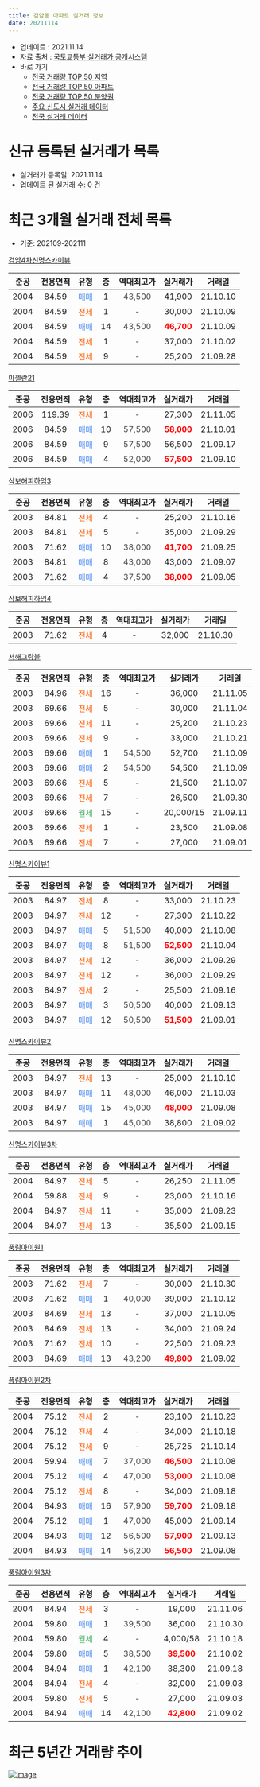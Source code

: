 ```yaml
---
title: 검암동 아파트 실거래 정보
date: 20211114
---
```


* 업데이트 : 2021.11.14
* 자료 출처 : [국토교통부 실거래가 공개시스템](http://rt.molit.go.kr)
* 바로 가기
    * [전국 거래량 TOP 50 지역](https://apt-info.github.io/apt-trade-info/tr)
    * [전국 거래량 TOP 50 아파트](https://apt-info.github.io/apt-trade-info/ta)
    * [전국 거래량 TOP 50 분양권](https://apt-info.github.io/apt-trade-info/tb)
    * [주요 신도시 실거래 데이터](https://apt-info.github.io/apt-trade-info/newtown)
    * [전국 실거래 데이터](https://apt-info.github.io/apt-trade-info/all)



<script async src="https://pagead2.googlesyndication.com/pagead/js/adsbygoogle.js"></script>
<!-- 기본광고 -->
<ins class="adsbygoogle"
     style="display:block"
     data-ad-client="ca-pub-1142216861245946"
     data-ad-slot="4805727019"
     data-ad-format="auto"
     data-full-width-responsive="true"></ins>
<script>
     (adsbygoogle = window.adsbygoogle || []).push({});
</script>


# 신규 등록된 실거래가 목록

* 실거래가 등록일: 2021.11.14
* 업데이트 된 실거래 수: 0 건




<script async src="https://pagead2.googlesyndication.com/pagead/js/adsbygoogle.js"></script>
<!-- 기본광고 -->
<ins class="adsbygoogle"
     style="display:block"
     data-ad-client="ca-pub-1142216861245946"
     data-ad-slot="4805727019"
     data-ad-format="auto"
     data-full-width-responsive="true"></ins>
<script>
     (adsbygoogle = window.adsbygoogle || []).push({});
</script>


# 최근 3개월 실거래 전체 목록
* 기준: 202109-202111


[검암4차신명스카이뷰](https://search.naver.com/search.naver?query=%EA%B2%80%EC%95%944%EC%B0%A8%EC%8B%A0%EB%AA%85%EC%8A%A4%EC%B9%B4%EC%9D%B4%EB%B7%B0)

|준공|전용면적|유형|층|역대최고가|실거래가|거래일|
|:---:|:---:|:---:|:---:|:---:|:---:|:---:|
|2004|84.59|<span style="color:#4285F3">매매</span>|1|<span style="color:#444444">43,500</span>|41,900|21.10.10|
|2004|84.59|<span style="color:#FF5A00">전세</span>|1|<span style="color:#444444">-</span>|30,000|21.10.09|
|2004|84.59|<span style="color:#4285F3">매매</span>|14|<span style="color:#444444">43,500</span>|<b><span style="color:#FF0000">46,700</span></b>|21.10.09|
|2004|84.59|<span style="color:#FF5A00">전세</span>|1|<span style="color:#444444">-</span>|37,000|21.10.02|
|2004|84.59|<span style="color:#FF5A00">전세</span>|9|<span style="color:#444444">-</span>|25,200|21.09.28|

[마젤란21](https://search.naver.com/search.naver?query=%EB%A7%88%EC%A0%A4%EB%9E%8021)

|준공|전용면적|유형|층|역대최고가|실거래가|거래일|
|:---:|:---:|:---:|:---:|:---:|:---:|:---:|
|2006|119.39|<span style="color:#FF5A00">전세</span>|1|<span style="color:#444444">-</span>|27,300|21.11.05|
|2006|84.59|<span style="color:#4285F3">매매</span>|10|<span style="color:#444444">57,500</span>|<b><span style="color:#FF0000">58,000</span></b>|21.10.01|
|2006|84.59|<span style="color:#4285F3">매매</span>|9|<span style="color:#444444">57,500</span>|56,500|21.09.17|
|2006|84.59|<span style="color:#4285F3">매매</span>|4|<span style="color:#444444">52,000</span>|<b><span style="color:#FF0000">57,500</span></b>|21.09.10|

[삼보해피하임3](https://search.naver.com/search.naver?query=%EC%82%BC%EB%B3%B4%ED%95%B4%ED%94%BC%ED%95%98%EC%9E%843)

|준공|전용면적|유형|층|역대최고가|실거래가|거래일|
|:---:|:---:|:---:|:---:|:---:|:---:|:---:|
|2003|84.81|<span style="color:#FF5A00">전세</span>|4|<span style="color:#444444">-</span>|25,200|21.10.16|
|2003|84.81|<span style="color:#FF5A00">전세</span>|5|<span style="color:#444444">-</span>|35,000|21.09.29|
|2003|71.62|<span style="color:#4285F3">매매</span>|10|<span style="color:#444444">38,000</span>|<b><span style="color:#FF0000">41,700</span></b>|21.09.25|
|2003|84.81|<span style="color:#4285F3">매매</span>|8|<span style="color:#444444">43,000</span>|43,000|21.09.07|
|2003|71.62|<span style="color:#4285F3">매매</span>|4|<span style="color:#444444">37,500</span>|<b><span style="color:#FF0000">38,000</span></b>|21.09.05|

[삼보해피하임4](https://search.naver.com/search.naver?query=%EC%82%BC%EB%B3%B4%ED%95%B4%ED%94%BC%ED%95%98%EC%9E%844)

|준공|전용면적|유형|층|역대최고가|실거래가|거래일|
|:---:|:---:|:---:|:---:|:---:|:---:|:---:|
|2003|71.62|<span style="color:#FF5A00">전세</span>|4|<span style="color:#444444">-</span>|32,000|21.10.30|

[서해그랑블](https://search.naver.com/search.naver?query=%EC%84%9C%ED%95%B4%EA%B7%B8%EB%9E%91%EB%B8%94)

|준공|전용면적|유형|층|역대최고가|실거래가|거래일|
|:---:|:---:|:---:|:---:|:---:|:---:|:---:|
|2003|84.96|<span style="color:#FF5A00">전세</span>|16|<span style="color:#444444">-</span>|36,000|21.11.05|
|2003|69.66|<span style="color:#FF5A00">전세</span>|5|<span style="color:#444444">-</span>|30,000|21.11.04|
|2003|69.66|<span style="color:#FF5A00">전세</span>|11|<span style="color:#444444">-</span>|25,200|21.10.23|
|2003|69.66|<span style="color:#FF5A00">전세</span>|9|<span style="color:#444444">-</span>|33,000|21.10.21|
|2003|69.66|<span style="color:#4285F3">매매</span>|1|<span style="color:#444444">54,500</span>|52,700|21.10.09|
|2003|69.66|<span style="color:#4285F3">매매</span>|2|<span style="color:#444444">54,500</span>|54,500|21.10.09|
|2003|69.66|<span style="color:#FF5A00">전세</span>|5|<span style="color:#444444">-</span>|21,500|21.10.07|
|2003|69.66|<span style="color:#FF5A00">전세</span>|7|<span style="color:#444444">-</span>|26,500|21.09.30|
|2003|69.66|<span style="color:#34A853">월세</span>|15|<span style="color:#444444">-</span>|20,000/15|21.09.11|
|2003|69.66|<span style="color:#FF5A00">전세</span>|1|<span style="color:#444444">-</span>|23,500|21.09.08|
|2003|69.66|<span style="color:#FF5A00">전세</span>|7|<span style="color:#444444">-</span>|27,000|21.09.01|

[신명스카이뷰1](https://search.naver.com/search.naver?query=%EC%8B%A0%EB%AA%85%EC%8A%A4%EC%B9%B4%EC%9D%B4%EB%B7%B01)

|준공|전용면적|유형|층|역대최고가|실거래가|거래일|
|:---:|:---:|:---:|:---:|:---:|:---:|:---:|
|2003|84.97|<span style="color:#FF5A00">전세</span>|8|<span style="color:#444444">-</span>|33,000|21.10.23|
|2003|84.97|<span style="color:#FF5A00">전세</span>|12|<span style="color:#444444">-</span>|27,300|21.10.22|
|2003|84.97|<span style="color:#4285F3">매매</span>|5|<span style="color:#444444">51,500</span>|40,000|21.10.08|
|2003|84.97|<span style="color:#4285F3">매매</span>|8|<span style="color:#444444">51,500</span>|<b><span style="color:#FF0000">52,500</span></b>|21.10.04|
|2003|84.97|<span style="color:#FF5A00">전세</span>|12|<span style="color:#444444">-</span>|36,000|21.09.29|
|2003|84.97|<span style="color:#FF5A00">전세</span>|12|<span style="color:#444444">-</span>|36,000|21.09.29|
|2003|84.97|<span style="color:#FF5A00">전세</span>|2|<span style="color:#444444">-</span>|25,500|21.09.16|
|2003|84.97|<span style="color:#4285F3">매매</span>|3|<span style="color:#444444">50,500</span>|40,000|21.09.13|
|2003|84.97|<span style="color:#4285F3">매매</span>|12|<span style="color:#444444">50,500</span>|<b><span style="color:#FF0000">51,500</span></b>|21.09.01|

[신명스카이뷰2](https://search.naver.com/search.naver?query=%EC%8B%A0%EB%AA%85%EC%8A%A4%EC%B9%B4%EC%9D%B4%EB%B7%B02)

|준공|전용면적|유형|층|역대최고가|실거래가|거래일|
|:---:|:---:|:---:|:---:|:---:|:---:|:---:|
|2003|84.97|<span style="color:#FF5A00">전세</span>|13|<span style="color:#444444">-</span>|25,000|21.10.10|
|2003|84.97|<span style="color:#4285F3">매매</span>|11|<span style="color:#444444">48,000</span>|46,000|21.10.03|
|2003|84.97|<span style="color:#4285F3">매매</span>|15|<span style="color:#444444">45,000</span>|<b><span style="color:#FF0000">48,000</span></b>|21.09.08|
|2003|84.97|<span style="color:#4285F3">매매</span>|1|<span style="color:#444444">45,000</span>|38,800|21.09.02|

[신명스카이뷰3차](https://search.naver.com/search.naver?query=%EC%8B%A0%EB%AA%85%EC%8A%A4%EC%B9%B4%EC%9D%B4%EB%B7%B03%EC%B0%A8)

|준공|전용면적|유형|층|역대최고가|실거래가|거래일|
|:---:|:---:|:---:|:---:|:---:|:---:|:---:|
|2004|84.97|<span style="color:#FF5A00">전세</span>|5|<span style="color:#444444">-</span>|26,250|21.11.05|
|2004|59.88|<span style="color:#FF5A00">전세</span>|9|<span style="color:#444444">-</span>|23,000|21.10.16|
|2004|84.97|<span style="color:#FF5A00">전세</span>|11|<span style="color:#444444">-</span>|35,000|21.09.23|
|2004|84.97|<span style="color:#FF5A00">전세</span>|13|<span style="color:#444444">-</span>|35,500|21.09.15|


<script async src="https://pagead2.googlesyndication.com/pagead/js/adsbygoogle.js"></script>
<!-- 기본광고 -->
<ins class="adsbygoogle"
     style="display:block"
     data-ad-client="ca-pub-1142216861245946"
     data-ad-slot="4805727019"
     data-ad-format="auto"
     data-full-width-responsive="true"></ins>
<script>
     (adsbygoogle = window.adsbygoogle || []).push({});
</script>


[풍림아이원1](https://search.naver.com/search.naver?query=%ED%92%8D%EB%A6%BC%EC%95%84%EC%9D%B4%EC%9B%901)

|준공|전용면적|유형|층|역대최고가|실거래가|거래일|
|:---:|:---:|:---:|:---:|:---:|:---:|:---:|
|2003|71.62|<span style="color:#FF5A00">전세</span>|7|<span style="color:#444444">-</span>|30,000|21.10.30|
|2003|71.62|<span style="color:#4285F3">매매</span>|1|<span style="color:#444444">40,000</span>|39,000|21.10.12|
|2003|84.69|<span style="color:#FF5A00">전세</span>|13|<span style="color:#444444">-</span>|37,000|21.10.05|
|2003|84.69|<span style="color:#FF5A00">전세</span>|13|<span style="color:#444444">-</span>|34,000|21.09.24|
|2003|71.62|<span style="color:#FF5A00">전세</span>|10|<span style="color:#444444">-</span>|22,500|21.09.23|
|2003|84.69|<span style="color:#4285F3">매매</span>|13|<span style="color:#444444">43,200</span>|<b><span style="color:#FF0000">49,800</span></b>|21.09.02|

[풍림아이원2차](https://search.naver.com/search.naver?query=%ED%92%8D%EB%A6%BC%EC%95%84%EC%9D%B4%EC%9B%902%EC%B0%A8)

|준공|전용면적|유형|층|역대최고가|실거래가|거래일|
|:---:|:---:|:---:|:---:|:---:|:---:|:---:|
|2004|75.12|<span style="color:#FF5A00">전세</span>|2|<span style="color:#444444">-</span>|23,100|21.10.23|
|2004|75.12|<span style="color:#FF5A00">전세</span>|4|<span style="color:#444444">-</span>|34,000|21.10.18|
|2004|75.12|<span style="color:#FF5A00">전세</span>|9|<span style="color:#444444">-</span>|25,725|21.10.14|
|2004|59.94|<span style="color:#4285F3">매매</span>|7|<span style="color:#444444">37,000</span>|<b><span style="color:#FF0000">46,500</span></b>|21.10.08|
|2004|75.12|<span style="color:#4285F3">매매</span>|4|<span style="color:#444444">47,000</span>|<b><span style="color:#FF0000">53,000</span></b>|21.10.08|
|2004|75.12|<span style="color:#FF5A00">전세</span>|8|<span style="color:#444444">-</span>|34,000|21.09.18|
|2004|84.93|<span style="color:#4285F3">매매</span>|16|<span style="color:#444444">57,900</span>|<b><span style="color:#FF0000">59,700</span></b>|21.09.18|
|2004|75.12|<span style="color:#4285F3">매매</span>|1|<span style="color:#444444">47,000</span>|45,000|21.09.14|
|2004|84.93|<span style="color:#4285F3">매매</span>|12|<span style="color:#444444">56,500</span>|<b><span style="color:#FF0000">57,900</span></b>|21.09.13|
|2004|84.93|<span style="color:#4285F3">매매</span>|14|<span style="color:#444444">56,200</span>|<b><span style="color:#FF0000">56,500</span></b>|21.09.08|

[풍림아이원3차](https://search.naver.com/search.naver?query=%ED%92%8D%EB%A6%BC%EC%95%84%EC%9D%B4%EC%9B%903%EC%B0%A8)

|준공|전용면적|유형|층|역대최고가|실거래가|거래일|
|:---:|:---:|:---:|:---:|:---:|:---:|:---:|
|2004|84.94|<span style="color:#FF5A00">전세</span>|3|<span style="color:#444444">-</span>|19,000|21.11.06|
|2004|59.80|<span style="color:#4285F3">매매</span>|1|<span style="color:#444444">39,500</span>|36,000|21.10.30|
|2004|59.80|<span style="color:#34A853">월세</span>|4|<span style="color:#444444">-</span>|4,000/58|21.10.18|
|2004|59.80|<span style="color:#4285F3">매매</span>|5|<span style="color:#444444">38,500</span>|<b><span style="color:#FF0000">39,500</span></b>|21.10.02|
|2004|84.94|<span style="color:#4285F3">매매</span>|1|<span style="color:#444444">42,100</span>|38,300|21.09.18|
|2004|84.94|<span style="color:#FF5A00">전세</span>|4|<span style="color:#444444">-</span>|32,000|21.09.03|
|2004|59.80|<span style="color:#FF5A00">전세</span>|5|<span style="color:#444444">-</span>|27,000|21.09.03|
|2004|84.94|<span style="color:#4285F3">매매</span>|14|<span style="color:#444444">42,100</span>|<b><span style="color:#FF0000">42,800</span></b>|21.09.02|



<script async src="https://pagead2.googlesyndication.com/pagead/js/adsbygoogle.js"></script>
<!-- 기본광고 -->
<ins class="adsbygoogle"
     style="display:block"
     data-ad-client="ca-pub-1142216861245946"
     data-ad-slot="4805727019"
     data-ad-format="auto"
     data-full-width-responsive="true"></ins>
<script>
     (adsbygoogle = window.adsbygoogle || []).push({});
</script>


# 최근 5년간 거래량 추이


<div style="width:100%;">
    <canvas id="deal_progress" height="200"></canvas>
</div>

<script>
new Chart(document.getElementById("deal_progress"), {
    type: 'line',
    data: {
        labels: ['16.01','16.02','16.03','16.04','16.05','16.06','16.07','16.08','16.09','16.10','16.11','16.12','17.01','17.02','17.03','17.04','17.05','17.06','17.07','17.08','17.09','17.10','17.11','17.12','18.01','18.02','18.03','18.04','18.05','18.06','18.07','18.08','18.09','18.10','18.11','18.12','19.01','19.02','19.03','19.04','19.05','19.06','19.07','19.08','19.09','19.10','19.11','19.12','20.01','20.02','20.03','20.04','20.05','20.06','20.07','20.08','20.09','20.10','20.11','20.12','21.01','21.02','21.03','21.04','21.05','21.06','21.07','21.08','21.09','21.10','21.11'],
        datasets: [{
            label: '매매/분양권',
            data: [15,16,28,40,35,39,31,31,33,44,24,6,12,12,25,24,24,53,27,21,12,23,21,10,18,15,28,13,24,16,17,31,46,44,17,22,14,14,23,13,15,10,18,23,12,25,26,32,153,95,51,20,31,51,23,14,20,17,25,30,31,27,24,21,37,26,25,25,16,13,0],
            borderColor: "rgba(66, 133, 243, 1)",
            backgroundColor: "rgba(66, 133, 243, 0.05)",
            borderWidth: 1,
            pointRadius: 0,
            fill: false,
            lineTension: 0
        },{
            label: '전/월세',
            data: [29,25,30,31,29,27,26,33,30,37,28,29,23,39,38,22,25,29,22,21,32,17,21,25,30,24,37,23,24,25,32,28,31,37,22,31,21,29,42,24,17,20,31,21,24,32,30,26,44,44,41,42,34,38,35,34,23,18,20,21,32,31,17,20,26,32,24,30,16,17,5],
            borderColor: "rgba(255, 90, 0, 1)",
            backgroundColor: "rgba(255, 90, 0, 0.05)",
            borderWidth: 1,
            pointRadius: 0,
            fill: false,
            lineTension: 0
        },{
            label: '합계',
            data: [44,41,58,71,64,66,57,64,63,81,52,35,35,51,63,46,49,82,49,42,44,40,42,35,48,39,65,36,48,41,49,59,77,81,39,53,35,43,65,37,32,30,49,44,36,57,56,58,197,139,92,62,65,89,58,48,43,35,45,51,63,58,41,41,63,58,49,55,32,30,5],
            borderColor: "rgba(0, 0, 0, 1)",
            backgroundColor: "rgba(0, 0, 0, 0.03)",
            borderWidth: 0.1,
            pointRadius: 0,
            fill: true,
            lineTension: 0
        }
        ]
    },
    options: {
        responsive: true,
        title: {
            display: false
        },
        tooltips: {
            mode: 'index',
            intersect: false
        },
        hover: {
            mode: 'nearest',
            intersect: true
        },
        scales: {
            xAxes: [{
                display: true,
                scaleLabel: {
                    display: true,
                    labelString: '년/월'
                }
            }],
            yAxes: [{
                display: true,
                ticks: {
                    suggestedMin: 0,
                },
                scaleLabel: {
                    display: true,
                    labelString: '실거래 수'
                }
            }]
        }
    }
});

</script>


[![image](https://apt-info.github.io/images/2020-01-03-apt-trade-info/1024x500.png)](https://play.google.com/store/apps/details?id=com.aptinfo.apttradeinfo)

